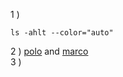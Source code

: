 1 ) 
```
ls -ahlt --color="auto"
```
2 ) [polo](https://github.com/M-Bahy/missing-semester-task2/blob/main/polo.sh) and [marco](https://github.com/M-Bahy/missing-semester-task2/blob/main/marco.sh)
<br>
3 ) 

